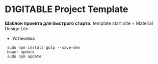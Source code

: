# D1GITABLE Project Template
**Шаблон проекта для быстрого старта.**
template start site  + Material Design Lite


* Установка
```
 sudo npm install gulp --save-dev
 bower update
 sudo npm update
```